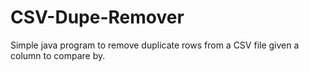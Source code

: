 CSV-Dupe-Remover
================

Simple java program to remove duplicate rows from a CSV file given a column to compare by.
